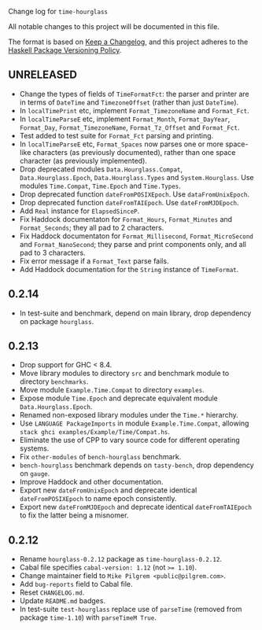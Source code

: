 Change log for `time-hourglass`

All notable changes to this project will be documented in this file.

The format is based on [Keep a Changelog](https://keepachangelog.com/en/1.0.0/),
and this project adheres to the
[Haskell Package Versioning Policy](https://pvp.haskell.org/).

## UNRELEASED

* Change the types of fields of `TimeFormatFct`: the parser and printer are in
  terms of `DateTime` and `TimezoneOffset` (rather than just `DateTime`).
* In `localTimePrint` etc, implement `Format_TimezoneName` and `Format_Fct`.
* In `localTimeParseE` etc, implement `Format_Month`, `Format_DayYear`,
  `Format_Day`, `Format_TimezoneName`, `Format_Tz_Offset` and `Format_Fct`.
* Test added to test suite for `Format_Fct` parsing and printing.
* In `localTimeParseE` etc, `Format_Spaces` now parses one or more space-like
  characters (as previously documented), rather than one space character (as
  previously implemented).
* Drop deprecated modules `Data.Hourglass.Compat`, `Data.Hourglass.Epoch`,
  `Data.Hourglass.Types` and `System.Hourglass`. Use modules `Time.Compat`,
  `Time.Epoch` and `Time.Types`.
* Drop deprecated function `dateFromPOSIXEpoch`. Use `dataFromUnixEpoch`.
* Drop deprecated function `dateFromTAIEpoch`. Use `dateFromMJDEpoch`.
* Add `Real` instance for `ElapsedSinceP`.
* Fix Haddock documentaton for `Format_Hours`, `Format_Minutes` and
  `Format_Seconds`; they all pad to 2 characters.
* Fix Haddock documentaton for `Format_Millisecond`, `Format_MicroSecond` and
  `Format_NanoSecond`; they parse and print components only, and all pad to 3
  characters.
* Fix error message if a `Format_Text` parse fails.
* Add Haddock documentation for the `String` instance of `TimeFormat`.

## 0.2.14

* In test-suite and benchmark, depend on main library, drop dependency on
  package `hourglass`.

## 0.2.13

* Drop support for GHC < 8.4.
* Move library modules to directory `src` and benchmark module to directory
  `benchmarks`.
* Move module `Example.Time.Compat` to directory `examples`.
* Expose module `Time.Epoch` and deprecate equivalent module
  `Data.Hourglass.Epoch`.
* Renamed non-exposed library modules under the `Time.*` hierarchy.
* Use `LANGUAGE PackageImports` in module `Example.Time.Compat`, allowing
  `stack ghci examples/Example/Time/Compat.hs`.
* Eliminate the use of CPP to vary source code for different operating systems.
* Fix `other-modules` of `bench-hourglass` benchmark.
* `bench-hourglass` benchmark depends on `tasty-bench`, drop dependency on
  `gauge`.
* Improve Haddock and other documentation.
* Export new `dateFromUnixEpoch` and deprecate identical `dateFromPOSIXEpoch` to
  name epoch consistently.
* Export new `dateFromMJDEpoch` and deprecate identical `dateFromTAIEpoch` to
  fix the latter being a misnomer.

## 0.2.12

* Rename `hourglass-0.2.12` package as `time-hourglass-0.2.12`.
* Cabal file specifies `cabal-version: 1.12` (not `>= 1.10`).
* Change maintainer field to `Mike Pilgrem <public@pilgrem.com>`.
* Add `bug-reports` field to Cabal file.
* Reset `CHANGELOG.md`.
* Update `README.md` badges.
* In test-suite `test-hourglass` replace use of `parseTime` (removed from
  package `time-1.10`) with `parseTimeM True`.
